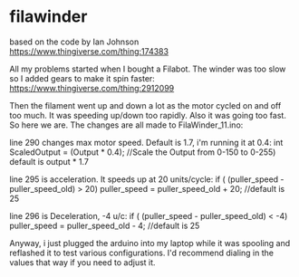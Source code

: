 # filawinder

based on the code by Ian Johnson
https://www.thingiverse.com/thing:174383


All my problems started when I bought a Filabot. The winder was too slow so I added gears to make it spin faster:
https://www.thingiverse.com/thing:2912099

Then the filament went up and down a lot as the motor cycled on and off too much. It was speeding up/down too rapidly. Also it was going too fast. So here we are. The changes are all made to FilaWinder_11.ino:

line 290 changes max motor speed. Default is 1.7, i'm running it at 0.4:
int ScaledOutput = (Output * 0.4);             //Scale the Output from 0-150 to 0-255)   default is output * 1.7  



line 295 is acceleration. It speeds up at 20 units/cycle:
if ( (puller_speed - puller_speed_old) > 20) puller_speed = puller_speed_old + 20; //default is 25



line 296 is Deceleration, -4 u/c:
if ( (puller_speed - puller_speed_old) < -4) puller_speed =  puller_speed_old - 4;  //default is 25



Anyway, i just plugged the arduino into my laptop while it was spooling and reflashed it to test various configurations. I'd recommend dialing in the values that way if you need to adjust it.
